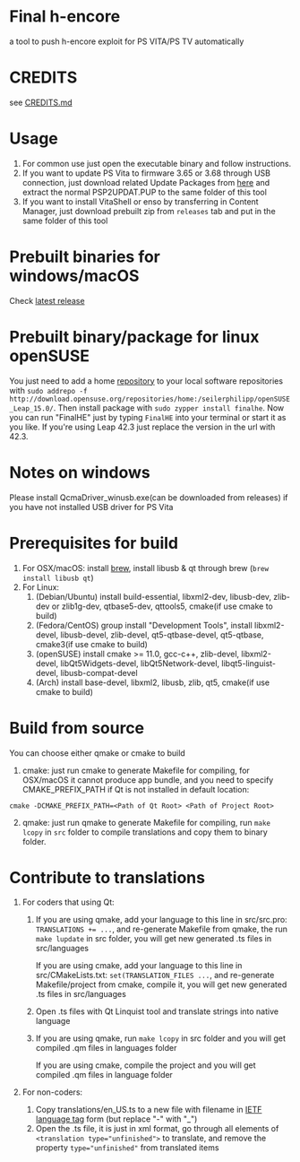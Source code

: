 # Final h-encore
a tool to push h-encore exploit for PS VITA/PS TV automatically

# CREDITS
see [CREDITS.md](CREDITS.md)

# Usage
1. For common use just open the executable binary and follow instructions.
2. If you want to update PS Vita to firmware 3.65 or 3.68 through USB connection, just download related Update Packages from [here](https://darthsternie.bplaced.net/ps-vita.html) and extract the normal PSP2UPDAT.PUP to the same folder of this tool
3. If you want to install VitaShell or enso by transferring in Content Manager, just download prebuilt zip from `releases` tab and put in the same folder of this tool

# Prebuilt binaries for windows/macOS
Check [latest release](https://github.com/soarqin/finalhe/releases/latest)

# Prebuilt binary/package for linux openSUSE
You just need to add a home [repository](https://software.opensuse.org/package/finalhe) to your local software repositories with ```sudo addrepo -f http://download.opensuse.org/repositories/home:/seilerphilipp/openSUSE_Leap_15.0/```. Then install package with ```sudo zypper install finalhe```. Now you can run "FinalHE" just by typing ```FinalHE``` into your terminal or start it as you like. If you're using Leap 42.3 just replace the version in the url with 42.3.

# Notes on windows
Please install QcmaDriver_winusb.exe(can be downloaded from releases) if you have not installed USB driver for PS Vita

# Prerequisites for build
1. For OSX/macOS: install [brew](https://brew.sh), install libusb & qt through brew (```brew install libusb qt```)
2. For Linux:
   1. (Debian/Ubuntu) install build-essential, libxml2-dev, libusb-dev, zlib-dev or zlib1g-dev, qtbase5-dev, qttools5, cmake(if use cmake to build)
   2. (Fedora/CentOS) group install "Development Tools", install libxml2-devel, libusb-devel, zlib-devel, qt5-qtbase-devel, qt5-qtbase, cmake3(if use cmake to build)
   3. (openSUSE) install cmake >= 11.0, gcc-c++, zlib-devel, libxml2-devel, libQt5Widgets-devel, libQt5Network-devel, libqt5-linguist-devel, libusb-compat-devel
   4. (Arch) install base-devel, libxml2, libusb, zlib, qt5, cmake(if use cmake to build)

# Build from source
You can choose either qmake or cmake to build
1. cmake: just run cmake to generate Makefile for compiling, for OSX/macOS it cannot produce app bundle, and you need to specify CMAKE_PREFIX_PATH if Qt is not installed in default location:
```
cmake -DCMAKE_PREFIX_PATH=<Path of Qt Root> <Path of Project Root>
```
2. qmake: just run qmake to generate Makefile for compiling, run ```make lcopy``` in ```src``` folder to compile translations and copy them to binary folder.

# Contribute to translations
1. For coders that using Qt:
   1. If you are using qmake, add your language to this line in src/src.pro: ```TRANSLATIONS += ...```, and re-generate Makefile from qmake, the run ```make lupdate``` in src folder, you will get new generated .ts files in src/languages

      If you are using cmake, add your language to this line in src/CMakeLists.txt: ```set(TRANSLATION_FILES ...```, and re-generate Makefile/project from cmake, compile it, you will get new generated .ts files in src/languages
   2. Open .ts files with Qt Linquist tool and translate strings into native language
   3. If you are using qmake, run ```make lcopy``` in src folder and you will get compiled .qm files in languages folder

      If you are using cmake, compile the project and you will get compiled .qm files in language folder

2. For non-coders:
   1. Copy translations/en_US.ts to a new file with filename in [IETF language tag](https://datahub.io/core/language-codes/r/3.html) form (but replace "-" with "_")
   2. Open the .ts file, it is just in xml format, go through all elements of ```<translation type="unfinished">``` to translate, and remove the property ```type="unfinished"``` from translated items
